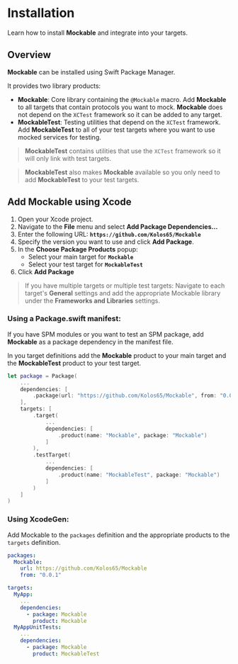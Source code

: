 # Installation

Learn how to install **Mockable** and integrate into your targets.

## Overview

**Mockable** can be installed using Swift Package Manager.

It provides two library products:
* **Mockable**: Core library containing the `@Mockable` macro. Add **Mockable** to all targets that contain protocols you want to mock. **Mockable** does not depend on the `XCTest` framework so it can be added to any target.
* **MockableTest**: Testing utilities that depend on the `XCTest` framework. Add **MockableTest** to all of your test targets where you want to use mocked services for testing.

> **MockableTest** contains utilities that use the `XCTest` framework so it will only link with test targets. 

> **MockableTest** also makes **Mockable** available so you only need to add **MockableTest** to your test targets.

## Add **Mockable** using Xcode
1. Open your Xcode project.
2. Navigate to the **File** menu and select **Add Package Dependencies...**
3. Enter the following URL: **`https://github.com/Kolos65/Mockable`**
4. Specify the version you want to use and click **Add Package**.
5. In the **Choose Package Products** popup:
    * Select your main target for **`Mockable`**
    * Select your test target for **`MockableTest`**
6. Click **Add Package**

> If you have multiple targets or multiple test targets:
> Navigate to each target's **General** settings and add the appropriate Mockable library under the **Frameworks and Libraries** settings.

### Using a Package.swift manifest:
If you have SPM modules or you want to test an SPM package, add **Mockable** as a package dependency in the manifest file.

In you target definitions add the **Mockable** product to your main target and the **MockableTest** product to your test target.
```swift
let package = Package(
    ...
    dependencies: [
        .package(url: "https://github.com/Kolos65/Mockable", from: "0.0.1"),
    ],
    targets: [
        .target(
            ...
            dependencies: [
                .product(name: "Mockable", package: "Mockable")
            ]
        ),
        .testTarget(
            ...
            dependencies: [
                .product(name: "MockableTest", package: "Mockable")
            ]
        )
    ]
)
```

### Using XcodeGen:
Add Mockable to the `packages` definition and the appropriate products to the `targets` definition.
```yaml
packages:
  Mockable:
    url: https://github.com/Kolos65/Mockable
    from: "0.0.1"

targets:
  MyApp:
    ...
    dependencies:
      - package: Mockable
        product: Mockable
  MyAppUnitTests:
    ...
    dependencies:
      - package: Mockable
        product: MockableTest
        
```
